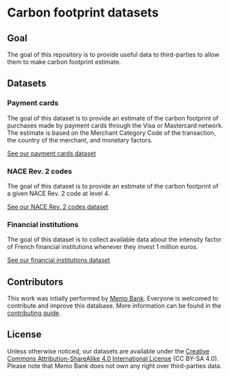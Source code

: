 # Carbon footprint datasets

## Goal

The goal of this repository is to provide useful data to third-parties to allow them to make carbon footprint estimate.

## Datasets

### Payment cards

The goal of this dataset is to provide an estimate of the carbon footprint of purchases made by payment cards through the Visa or Mastercard network. The estimate is based on the Merchant Category Code of the transaction, the country of the merchant, and monetary factors.

[See our payment cards dataset](https://github.com/memobank/carbon-footprint/tree/main/payment-cards)

### NACE Rev. 2 codes

The goal of this dataset is to provide an estimate of the carbon footprint of a given NACE Rev. 2 code at level 4.

[See our NACE Rev. 2 codes dataset](https://github.com/memobank/carbon-footprint/tree/main/nace2)

### Financial institutions

The goal of this dataset is to collect available data about the intensity factor of French financial institutions whenever they invest 1 million euros.

[See our financial institutions dataset](https://github.com/memobank/carbon-footprint/tree/main/financial-institutions)

## Contributors

This work was intially performed by [Memo Bank](https://memo.bank/). Everyone is welcomed to contribute and improve this database. More information can be found in the [contributing guide](/CONTRIBUTING.md).

## License

Unless otherwise noticed, our datasets are available under the [Creative Commons Attribution-ShareAlike 4.0 International License](https://creativecommons.org/licenses/by-sa/4.0/) (CC BY-SA 4.0). Please note that Memo Bank does not own any right over third-parties data.
